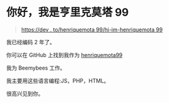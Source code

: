 # 你好，我是亨里克莫塔 99

> [https://dev . to/henriquemota 99/hi-im-henriquemota 99](https://dev.to/henriquemota99/hi-im-henriquemota99)

我已经编码 2 年了。

你可以在 GitHub 上找到我作为 [henriquemota99](https://github.com/henriquemota99)

我为 Beemybees 工作。

我主要用这些语言编程:JS，PHP，HTML。

很高兴见到你。
